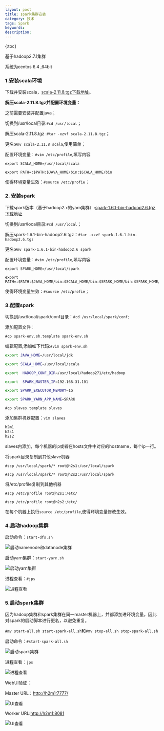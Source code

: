 ```yaml
---
layout: post
title: spark集群安装
category: 技术
tags: Spark
keywords: 
description: 
---
```

 
{:toc}

基于hadoop2.7.1集群

系统为centos 6.4 ,64bit

### 1.安装scala环境

下载并安装scala，[scala-2.11.8.tgz下载地址](http://downloads.lightbend.com/scala/2.11.8/scala-2.11.8.tgz)。

**解压scala-2.11.8.tgz并配置环境变量：**

之前需要安装并配置java；

切换到/usr/local目录:`#cd /usr/local`；

解压scala-2.11.8.tgz :`#tar -xzvf scala-2.11.8.tgz`；

更名:`#mv scala-2.11.8 scala`,使用简单；

配置环境变量：`#vim /etc/profile`,填写内容

```vim
export SCALA_HOME=/usr/local/scala

export PATH=:$PATH:$JAVA_HOME/bin:$SCALA_HOME/bin
```

使得环境变量生效：`#source /etc/profie`；

### 2. 安装spark

下载spark版本（基于hadoop2.x的yarn集群）:[spark-1.6.1-bin-hadoop2.6.tgz下载地址](http://www.apache.org/dyn/closer.lua/spark/spark-1.6.1/spark-1.6.1-bin-hadoop2.6.tgz)

切换到/usr/local目录:`#cd /usr/local`；

解压spark-1.6.1-bin-hadoop2.6.tgz：`#tar -xzvf spark-1.6.1-bin-hadoop2.6.tgz`

更名:`#mv spark-1.6.1-bin-hadoop2.6 spark`

配置环境变量：`#vim /etc/profile`,填写内容

```vim
export SPARK_HOME=/usr/local/spark

export PATH=:$PATH:$JAVA_HOME/bin:$SCALA_HOME/bin:$SPARK_HOME/bin:$SPARK_HOME/sbin
```

使得环境变量生效：`#source /etc/profie`；

### 3.配置spark

切换到/usr/local/spark/conf目录：`#cd /usr/local/spark/conf`;

添加配置文件：

`#cp spark-env.sh.template spark-env.sh`

编辑配置,添加如下代码:`#vim spark-env.sh`

```bash
export JAVA_HOME=/usr/local/jdk

export SCALA_HOME=/usr/local/scala

export  HADOOP_CONF_DIR=/usr/local/hadoop271/etc/hadoop

export  SPARK_MASTER_IP=192.168.31.101

export SPARK_EXECUTOR_MEMORY=1G

export SPARK_YARN_APP_NAME=SPARK
```

`#cp slaves.template slaves`

添加集群机器配置：`vim slaves`

```bash
h2m1
h2s1
h2s2
```

slaves内添加，每个机器的ip或者在hosts文件中对应的hostname，每个ip一行。

将spark目录复制到其他slave机器

`#scp /usr/local/spark/* root@h2s1:/usr/local/spark`

`#scp /usr/local/spark/* root@h2s2:/usr/local/spark`

将/etc/profile复制到其他机器

`#scp /etc/profile root@h2s1:/etc/`

`#scp /etc/profile root@h2s2:/etc/`

在每个机器上执行`source /etc/profile`,使得环境变量修改生效。

### 4.启动hadoop集群

启动命令：`start-dfs.sh`

![启动namenode和datanode集群](http://omsz9j1wp.bkt.clouddn.com/image/hadoop2/spark-start-setup-1.png)

启动yarn集群：`start-yarn.sh`

![启动yarn集群](http://omsz9j1wp.bkt.clouddn.com/image/hadoop2/spark-start-setup-2.png)

进程查看：`#jps`

![进程查看](http://omsz9j1wp.bkt.clouddn.com/image/hadoop2/spark-start-setup-3.png)

### 5.启动spark集群

因为hadoop集群和spark集群在同一master机器上，并都添加进环境变量，因此对spark的启动脚本进行更名，以避免重复。

`#mv start-all.sh start-spark-all.sh`和`#mv stop-all.sh stop-spark-all.sh`

启动命令：`#start-spark-all.sh`

![启动spark集群](http://omsz9j1wp.bkt.clouddn.com/image/hadoop2/spark-start-setup-4.png)

进程查看：`jps`

![进程查看](http://omsz9j1wp.bkt.clouddn.com/image/hadoop2/spark-start-setup-5.png)

WebUI验证：

Master URL：[http://h2m1:7777/](http://h2m1:7777/)

![UI查看](http://omsz9j1wp.bkt.clouddn.com/image/hadoop2/spark-start-setup-6.png)

Worker URL:[http://h2m1:8081](http://h2m1:8081)

![UI查看](http://omsz9j1wp.bkt.clouddn.com/image/hadoop2/spark-start-setup-7.png)





